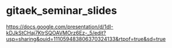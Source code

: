 # gitaek_seminar_slides

https://docs.google.com/presentation/d/1dI-kDJkStCHaj7KtrSQOAVMOrz6Ez-_5/edit?usp=sharing&ouid=111059483806370324133&rtpof=true&sd=true
